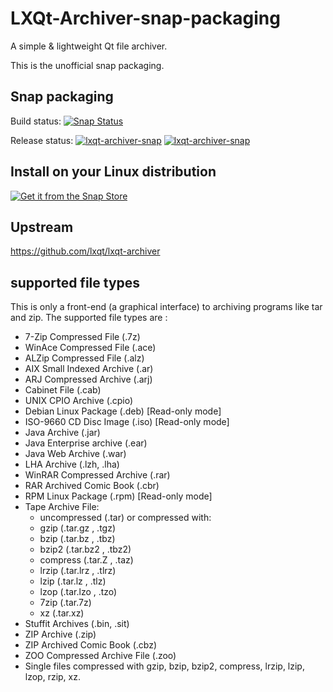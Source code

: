 # LXQt-Archiver-snap-packaging

A simple & lightweight Qt file archiver.

This is the unofficial snap packaging.  

## Snap packaging

Build status: [![Snap Status](https://build.snapcraft.io/badge/ito32bit/lxqt-archiver-snap-packaging.svg)](https://build.snapcraft.io/user/ito32bit/lxqt-archiver-snap-packaging)

Release status: 
[![lxqt-archiver-snap](https://snapcraft.io//lxqt-archiver-snap/badge.svg)](https://snapcraft.io/lxqt-archiver-snap)
[![lxqt-archiver-snap](https://snapcraft.io//lxqt-archiver-snap/trending.svg?name=0)](https://snapcraft.io/lxqt-archiver-snap)

## Install on your Linux distribution

[![Get it from the Snap Store](https://snapcraft.io/static/images/badges/en/snap-store-black.svg)](https://snapcraft.io/lxqt-archiver-snap)

## Upstream

<https://github.com/lxqt/lxqt-archiver>

## supported file types

This is only a front-end (a graphical interface) to archiving programs
like tar and zip. The supported file types are :

  * 7-Zip Compressed File (.7z)
  * WinAce Compressed File (.ace)
  * ALZip Compressed File (.alz)
  * AIX Small Indexed Archive  (.ar)
  * ARJ Compressed Archive (.arj)
  * Cabinet File (.cab)
  * UNIX CPIO Archive (.cpio)
  * Debian Linux Package (.deb) [Read-only mode]
  * ISO-9660 CD Disc Image (.iso) [Read-only mode]
  * Java Archive (.jar)
  * Java Enterprise archive (.ear)
  * Java Web Archive (.war)
  * LHA Archive (.lzh, .lha)
  * WinRAR Compressed Archive (.rar)
  * RAR Archived Comic Book (.cbr)
  * RPM Linux Package (.rpm) [Read-only mode]
  * Tape Archive File:
    * uncompressed (.tar)
    or compressed with:
    * gzip (.tar.gz , .tgz)
    * bzip (.tar.bz , .tbz)
    * bzip2 (.tar.bz2 , .tbz2)
    * compress (.tar.Z , .taz)
    * lrzip (.tar.lrz , .tlrz)
    * lzip (.tar.lz , .tlz)
    * lzop (.tar.lzo , .tzo)
    * 7zip (.tar.7z)
    * xz (.tar.xz)
  * Stuffit Archives (.bin, .sit)
  * ZIP Archive (.zip)
  * ZIP Archived Comic Book (.cbz)
  * ZOO Compressed Archive File (.zoo)
  * Single files compressed with gzip, bzip, bzip2, compress, lrzip, lzip,
    lzop, rzip, xz.
